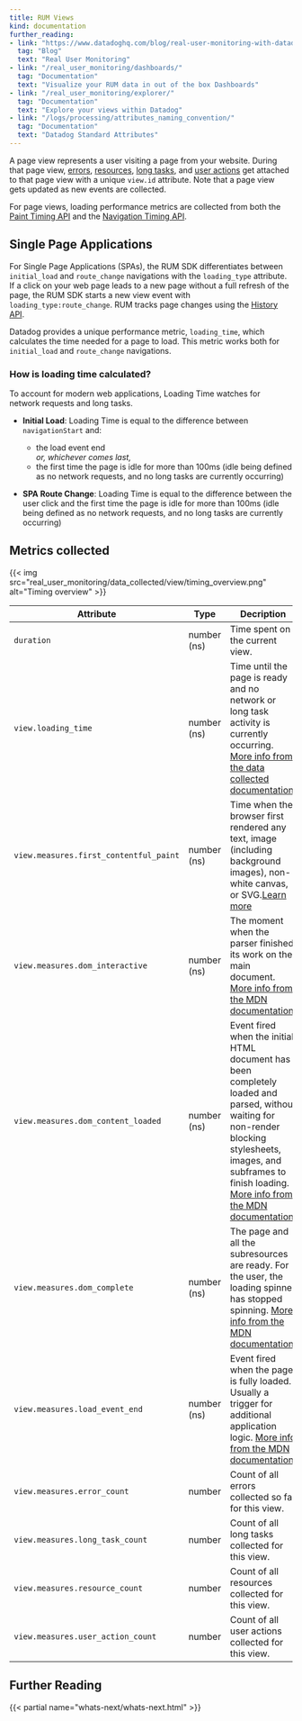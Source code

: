 ```yaml
---
title: RUM Views
kind: documentation
further_reading:
- link: "https://www.datadoghq.com/blog/real-user-monitoring-with-datadog/"
  tag: "Blog"
  text: "Real User Monitoring"
- link: "/real_user_monitoring/dashboards/"
  tag: "Documentation"
  text: "Visualize your RUM data in out of the box Dashboards"
- link: "/real_user_monitoring/explorer/"
  tag: "Documentation"
  text: "Explore your views within Datadog"
- link: "/logs/processing/attributes_naming_convention/"
  tag: "Documentation"
  text: "Datadog Standard Attributes"
---
```


A page view represents a user visiting a page from your website. During that page view, [errors][1], [resources][2], [long tasks][3], and [user actions][4] get attached to that page view with a unique `view.id` attribute. Note that a page view gets updated as new events are collected.

For page views, loading performance metrics are collected from both the [Paint Timing API][5] and the [Navigation Timing API][6].

## Single Page Applications

For Single Page Applications (SPAs), the RUM SDK differentiates between `initial_load` and `route_change` navigations with the `loading_type` attribute. If a click on your web page leads to a new page without a full refresh of the page, the RUM SDK starts a new view event with `loading_type:route_change`. RUM tracks page changes using the [History API][7].

Datadog provides a unique performance metric, `loading_time`, which calculates the time needed for a page to load. This metric works both for `initial_load` and `route_change` navigations.

### How is loading time calculated?
To account for modern web applications, Loading Time watches for network requests and long tasks.

* **Initial Load**: Loading Time is equal to the difference between `navigationStart` and:
  * the load event end\
*or, whichever comes last,*
  *  the first time the page is idle for more than 100ms (idle being defined as no network requests, and no long tasks are currently occurring)

* **SPA Route Change**: Loading Time is equal to the difference between the user click and the first time the page is idle for more than 100ms (idle being defined as no network requests, and no long tasks are currently occurring)

## Metrics collected

{{< img src="real_user_monitoring/data_collected/view/timing_overview.png" alt="Timing overview"  >}}

| Attribute                              | Type        | Decription                                                                                                                                                                                                                 |
|----------------------------------------|-------------|----------------------------------------------------------------------------------------------------------------------------------------------------------------------------------------------------------------------------|
| `duration`                             | number (ns) | Time spent on the current view.                                                                                                                                                                                                  |
| `view.loading_time`                             | number (ns) | Time until the page is ready and no network or long task activity is currently occurring. [More info from the data collected documentation][8]|
| `view.measures.first_contentful_paint` | number (ns) | Time when the browser first rendered any text, image (including background images), non-white canvas, or SVG.[Learn more][9]                                                                                                |
| `view.measures.dom_interactive`        | number (ns) | The moment when the parser finished its work on the main document. [More info from the MDN documentation][10]                                                                                                               |
| `view.measures.dom_content_loaded`     | number (ns) | Event fired when the initial HTML document has been completely loaded and parsed, without waiting for non-render blocking stylesheets, images, and subframes to finish loading. [More info from the MDN documentation][11]. |
| `view.measures.dom_complete`           | number (ns) | The page and all the subresources are ready. For the user, the loading spinner has stopped spinning. [More info from the MDN documentation][12]                                                                             |
| `view.measures.load_event_end`         | number (ns) | Event fired when the page is fully loaded. Usually a trigger for additional application logic. [More info from the MDN documentation][13]                                                                                   |
| `view.measures.error_count`            | number      | Count of all errors collected so far for this view.                                                                                                                                                                        |
| `view.measures.long_task_count`        | number      | Count of all long tasks collected for this view.                                                                                                                                                                           |
| `view.measures.resource_count`         | number      | Count of all resources collected for this view.                                                                                                                                                                            |
| `view.measures.user_action_count`      | number      | Count of all user actions collected for this view.                                                                                                                                                                         |

## Further Reading

{{< partial name="whats-next/whats-next.html" >}}

[1]: /real_user_monitoring/data_collected/error/
[2]: /real_user_monitoring/data_collected/resource/
[3]: /real_user_monitoring/data_collected/long_task/
[4]: /real_user_monitoring/data_collected/user_action/
[5]: https://www.w3.org/TR/paint-timing/
[6]: https://www.w3.org/TR/navigation-timing/#sec-navigation-timing
[7]: https://developer.mozilla.org/en-US/docs/Web/API/History
[8]: /real_user_monitoring/data_collected/view/#how-is-loading-time-calculated
[9]: https://www.w3.org/TR/paint-timing/#sec-terminology
[10]: https://developer.mozilla.org/en-US/docs/Web/API/PerformanceTiming/domInteractive
[11]: https://developer.mozilla.org/en-US/docs/Web/API/Document/DOMContentLoaded_event
[12]: https://developer.mozilla.org/en-US/docs/Web/API/Window/DOMContentLoaded_event
[13]: https://developer.mozilla.org/en-US/docs/Web/API/Window/load_event
